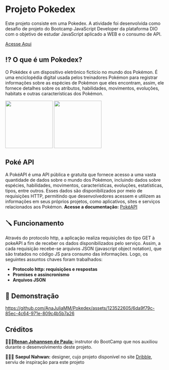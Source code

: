 # Projeto Pokedex
Este projeto consiste em uma Pokedex. A atividade foi desenvolvida como desafio de projeto do Bootcamp JavaScript Developer da plataforma DIO com o objetivo de estudar JavaScript aplicado a WEB e o consumo de API. 

<a href='https://pokemonspokedex.netlify.app/index.html'>Acesse Aqui</a>

## ⁉️ O que é um Pokedex? 
O Pokédex é um dispositivo eletrônico fictício no mundo dos Pokémon. É uma enciclopédia digital usada pelos treinadores Pokémon para registrar informações sobre as espécies de Pokémon que eles encontram, assim, ele fornece detalhes sobre os atributos, habilidades, movimentos, evoluções, habitats e outras características dos Pokémon.
<div style= "display: inline-block">
  <img height="150" src="https://github.com/AnaJuliaMM/Pokedex/assets/123522605/e2b3b8f5-f110-4021-b3d7-22366f607e18"></img>
  <img height="150" src="https://github-production-user-asset-6210df.s3.amazonaws.com/123522605/252809195-23284e83-8dc6-4390-9dc7-6ab164a9ec8e.gif"></img>
</div>

## Poké API 
A PokéAPI é uma API pública e gratuita que fornece acesso a uma vasta quantidade de dados sobre o mundo dos Pokémon, incluindo dados sobre espécies, habilidades, movimentos, características, evoluções, estatísticas, tipos, entre outros. Esses dados são disponibilizados por meio de requisições HTTP, permitindo que desenvolvedores acessem e utilizem as informações em seus próprios projetos, como aplicativos, sites e serviços relacionados aos Pokémon.
**Acesse a documentação:** <a href="https://pokeapi.co/docs/v2"> PokéAPI</a> 

## 🪛 Funcionamento 
Através do protocolo http, a aplicação realiza requisições do tipo GET à pokeAPI a fim de receber os dados disponibilizados pelo serviço. Assim, a cada requisição recebe-se arquivos JSON (javascript object notation), que são tratados no código JS para consumo das informações. Logo, os seguintes assuntos chaves foram trabalhados:
- **Protocolo http: requisições e respostas**
- **Promises e assincronismo**
- **Arquivos JSON**
  


## 📸 Demonstração 


https://github.com/AnaJuliaMM/Pokedex/assets/123522605/6da9f79c-85ec-4c64-971e-809c4b5b7a26





## Créditos 

👨🏽‍💻<a href="https://www.linkedin.com/in/renanjpaula/">**Renan Johannsen de Paula:**</a>  instrutor do BootCamp que nos auxiliou durante o desenvolvimento deste projeto.

🧑🏽‍🎨 **Saepul Nahwan:** designer, cujo projeto disponível no site <a href="https://dribbble.com/following">Dribble</a>, serviu de inspiração para este projeto



